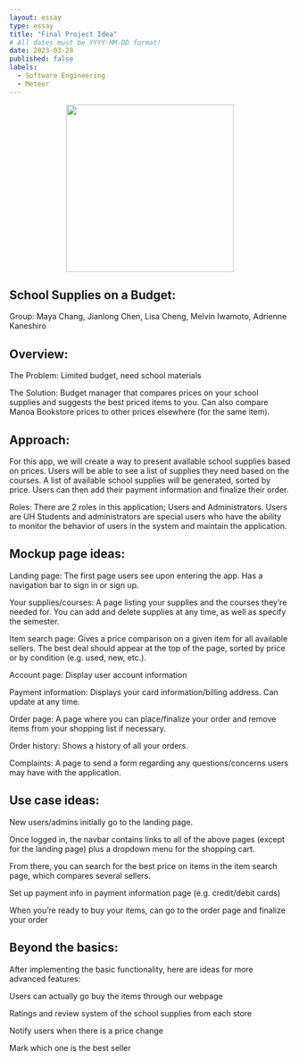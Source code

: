 ```yaml
---
layout: essay
type: essay
title: "Final Project Idea"
# All dates must be YYYY-MM-DD format!
date: 2023-03-28
published: false
labels:
  - Software Engineering
  - Meteor
---
```

<p align="center">
<img src="https://cdn.shopify.com/s/files/1/0029/8159/3158/articles/school-supplies-knolling_1100x734.jpg?v=1630533526" width="300px" >
</p>


## School Supplies on a Budget: 
Group: Maya Chang, Jianlong Chen, Lisa Cheng, Melvin Iwamoto, Adrienne Kaneshiro

## Overview: 
The Problem: Limited budget, need school materials

The Solution: Budget manager that compares prices on your school supplies and suggests the best priced items to you. Can also compare Manoa Bookstore prices to other prices elsewhere (for the same item).

## Approach:
For this app, we will create a way to present available school supplies based on prices. Users will be able to see a list of supplies they need based on the courses. A list of available school supplies will be generated, sorted by price. Users can then add their payment information and finalize their order.

Roles: There are 2 roles in this application; Users and Administrators.  Users are UH Students and administrators are special users who have the ability to monitor the behavior of users in the system and maintain the application. 

## Mockup page ideas:
Landing page: The first page users see upon entering the app. Has a navigation bar to sign in or sign up.

Your supplies/courses: A page listing your supplies and the courses they’re needed for. You can add and delete supplies at any time, as well as specify the semester.

Item search page: Gives a price comparison on a given item for all available sellers. The best deal should appear at the top of the page, sorted by price or by condition (e.g. used, new, etc.). 

Account page: Display user account information 

Payment information: Displays your card information/billing address. Can update at any time.

Order page: A page where you can place/finalize your order and remove items from your shopping list if necessary.

Order history: Shows a history of all your orders.

Complaints: A page to send a form regarding any questions/concerns users may have with the application.

## Use case ideas:
New users/admins initially go to the landing page.

Once logged in, the navbar contains links to all of the above pages (except for the landing page) plus a dropdown menu for the shopping cart. 

From there, you can search for the best price on items in the item search page, which compares several sellers.

Set up payment info in payment information page (e.g. credit/debit cards)

When you’re ready to buy your items, can go to the order page and finalize your order


## Beyond the basics:
After implementing the basic functionality, here are ideas for more advanced features:

Users can actually go buy the items through our webpage 

Ratings and review system of the school supplies from each store 

Notify users when there is a price change 

Mark which one is the best seller







